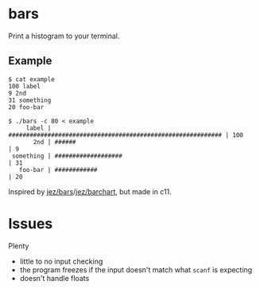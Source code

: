 # bars

Print a histogram to your terminal.

## Example

```
$ cat example
100 label
9 2nd
31 something
20 foo-bar

$ ./bars -c 80 < example
     label | ############################################################ | 100 
       2nd | ######                                                       | 9 
 something | ###################                                          | 31 
   foo-bar | ############                                                 | 20 
```

Inspired by [jez/bars](https://github.com/jez/bars)/[jez/barchart](https://github.com/jez/barchart), but made in c11.

# Issues

Plenty

- little to no input checking
- the program freezes if the input doesn't match what `scanf` is expecting
- doesn't handle floats

